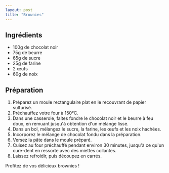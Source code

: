 ```yaml
---
layout: post
title: "Brownies"
---
```


## Ingrédients
- 100g de chocolat noir
- 75g de beurre
- 65g de sucre
- 25g de farine
- 2 œufs
- 60g de noix

## Préparation
1. Préparez un moule rectangulaire plat en le recouvrant de papier sulfurisé.
2. Préchauffez votre four à 150°C.
3. Dans une casserole, faites fondre le chocolat noir et le beurre à feu doux, en remuant jusqu'à obtention d'un mélange lisse.
4. Dans un bol, mélangez le sucre, la farine, les œufs et les noix hachées.
5. Incorporez le mélange de chocolat fondu dans la préparation.
6. Versez la pâte dans le moule préparé.
7. Cuisez au four préchauffé pendant environ 30 minutes, jusqu'à ce qu'un cure-dent en ressorte avec des miettes collantes.
8. Laissez refroidir, puis découpez en carrés.

Profitez de vos délicieux brownies !